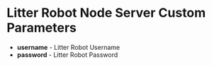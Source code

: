 # Litter Robot Node Server Custom Parameters

* <b>username</b> - Litter Robot Username
* <b>password</b> - Litter Robot Password